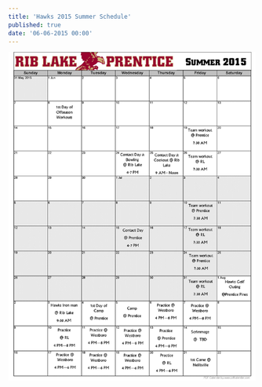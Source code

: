```yaml
---
title: 'Hawks 2015 Summer Schedule'
published: true
date: '06-06-2015 00:00'
---
```


![](summer-schedule-2015.png)